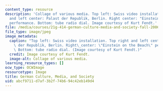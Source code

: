 ```yaml
---
content_type: resource
description: 'Collage of various media. Top left: Swiss video installation. Top right
  and left center: Palast der Republik, Berlin. Right center: "Einstein on the Beach"
  performance. Bottom: tube radio dial. Image courtesy of Kurt Fendt.'
file: /media/courses/21g-414-german-culture-media-and-society-fall-2006/abcf9711d7af3b2f74b694c42eb149d4_21g-414f06.jpg
file_type: image/jpeg
image_metadata:
  caption: "Top left: Swiss video installation. Top right and left center: Palast\
    \ der Republik, Berlin. Right\_center: \"Einstein on the Beach\" performance.\
    \ Bottom: tube radio dial. (Image courtesy of Kurt Fendt.)"
  credit: Image courtesy of Kurt Fendt.
  image-alt: Collage of various media.
learning_resource_types: []
ocw_type: OCWImage
resourcetype: Image
title: German Culture, Media, and Society
uid: abcf9711-d7af-3b2f-74b6-94c42eb149d4
---
```

